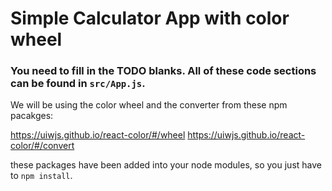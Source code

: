 # Simple Calculator App with color wheel

### You need to fill in the TODO blanks. All of these code sections can be found in `src/App.js`.

We will be using the color wheel and the converter from these npm pacakges:

https://uiwjs.github.io/react-color/#/wheel
https://uiwjs.github.io/react-color/#/convert

these packages have been added into your node modules, so you just have to `npm install`.

